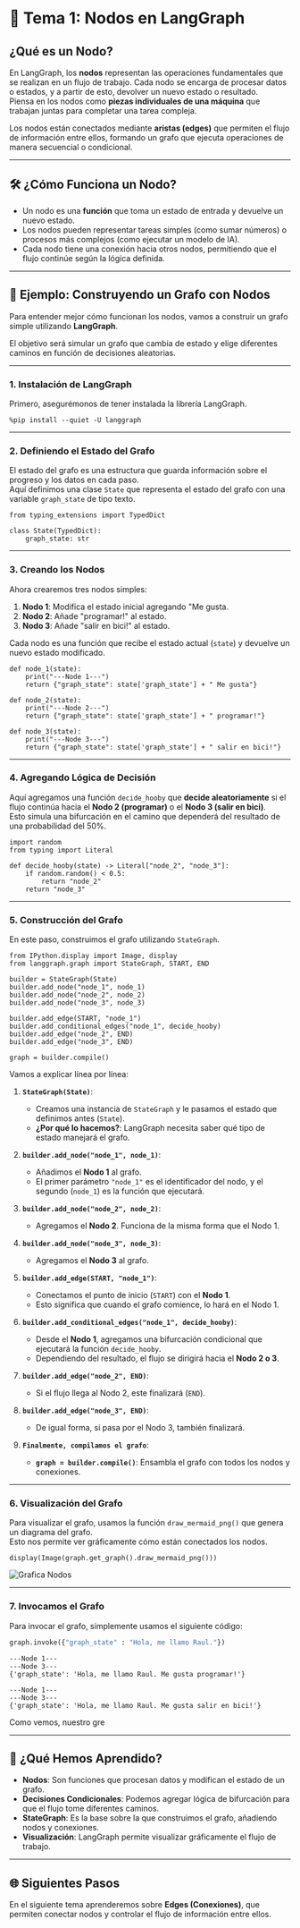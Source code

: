 # 🧩 Tema 1: Nodos en LangGraph

## ¿Qué es un Nodo?  
En LangGraph, los **nodos** representan las operaciones fundamentales que se realizan en un flujo de trabajo. Cada nodo se encarga de procesar datos o estados, y a partir de esto, devolver un nuevo estado o resultado.  
Piensa en los nodos como **piezas individuales de una máquina** que trabajan juntas para completar una tarea compleja.  

Los nodos están conectados mediante **aristas (edges)** que permiten el flujo de información entre ellos, formando un grafo que ejecuta operaciones de manera secuencial o condicional.  

---

## 🛠️ ¿Cómo Funciona un Nodo?  
- Un nodo es una **función** que toma un estado de entrada y devuelve un nuevo estado.  
- Los nodos pueden representar tareas simples (como sumar números) o procesos más complejos (como ejecutar un modelo de IA).  
- Cada nodo tiene una conexión hacia otros nodos, permitiendo que el flujo continúe según la lógica definida.  

---

## 🚀 Ejemplo: Construyendo un Grafo con Nodos  

Para entender mejor cómo funcionan los nodos, vamos a construir un grafo simple utilizando **LangGraph**.  

El objetivo será simular un grafo que cambia de estado y elige diferentes caminos en función de decisiones aleatorias.  

---

### 1. Instalación de LangGraph  
Primero, asegurémonos de tener instalada la librería LangGraph.  
```phyton
%pip install --quiet -U langgraph
``` 

---

### 2. Definiendo el Estado del Grafo  
El estado del grafo es una estructura que guarda información sobre el progreso y los datos en cada paso.  
Aquí definimos una clase `State` que representa el estado del grafo con una variable `graph_state` de tipo texto.  
```phyton
from typing_extensions import TypedDict

class State(TypedDict):
    graph_state: str
``` 

---

### 3. Creando los Nodos  

Ahora crearemos tres nodos simples:  
1. **Nodo 1**: Modifica el estado inicial agregando "Me gusta.  
2. **Nodo 2**: Añade "programar!" al estado.  
3. **Nodo 3**: Añade "salir en bici!" al estado.  

Cada nodo es una función que recibe el estado actual (`state`) y devuelve un nuevo estado modificado.  
```phyton
def node_1(state):
    print("---Node 1---")
    return {"graph_state": state['graph_state'] + " Me gusta"}

def node_2(state):
    print("---Node 2---")
    return {"graph_state": state['graph_state'] + " programar!"}

def node_3(state):
    print("---Node 3---")
    return {"graph_state": state['graph_state'] + " salir en bici!"}
``` 

---

### 4. Agregando Lógica de Decisión  

Aquí agregamos una función `decide_hooby` que **decide aleatoriamente** si el flujo continúa hacia el **Nodo 2 (programar)** o el **Nodo 3 (salir en bici)**.  
Esto simula una bifurcación en el camino que dependerá del resultado de una probabilidad del 50%.  
```phyton
import random
from typing import Literal

def decide_hooby(state) -> Literal["node_2", "node_3"]:
    if random.random() < 0.5:
        return "node_2"
    return "node_3"

```  

---

### 5. Construcción del Grafo  

En este paso, construimos el grafo utilizando `StateGraph`.   

```phyton
from IPython.display import Image, display
from langgraph.graph import StateGraph, START, END

builder = StateGraph(State)
builder.add_node("node_1", node_1)
builder.add_node("node_2", node_2)
builder.add_node("node_3", node_3)

builder.add_edge(START, "node_1")
builder.add_conditional_edges("node_1", decide_hooby)
builder.add_edge("node_2", END)
builder.add_edge("node_3", END)

graph = builder.compile()
```   
Vamos a explicar línea por línea: 

1. **`StateGraph(State)`**:  
    - Creamos una instancia de `StateGraph` y le pasamos el estado que definimos antes (`State`).  
    - **¿Por qué lo hacemos?**: LangGraph necesita saber qué tipo de estado manejará el grafo.   

2. **`builder.add_node("node_1", node_1)`**:  
    - Añadimos el **Nodo 1** al grafo.  
    - El primer parámetro `"node_1"` es el identificador del nodo, y el segundo (`node_1`) es la función que ejecutará.  

3. **`builder.add_node("node_2", node_2)`**:  
    - Agregamos el **Nodo 2**. Funciona de la misma forma que el Nodo 1.  

4. **`builder.add_node("node_3", node_3)`**:  
    - Agregamos el **Nodo 3** al grafo.  

5. **`builder.add_edge(START, "node_1")`**:  
    - Conectamos el punto de inicio (`START`) con el **Nodo 1**.  
    - Esto significa que cuando el grafo comience, lo hará en el Nodo 1.  

6. **`builder.add_conditional_edges("node_1", decide_hooby)`**:  
    - Desde el **Nodo 1**, agregamos una bifurcación condicional que ejecutará la función `decide_hooby`.  
    - Dependiendo del resultado, el flujo se dirigirá hacia el **Nodo 2 o 3**.  

7. **`builder.add_edge("node_2", END)`**:  
    - Si el flujo llega al Nodo 2, este finalizará (`END`).  

8. **`builder.add_edge("node_3", END)`**:  
    - De igual forma, si pasa por el Nodo 3, también finalizará.  

9. **`Finalmente, compilamos el grafo`**:  
    - **`graph = builder.compile()`**: Ensambla el grafo con todos los nodos y conexiones. 

---

### 6. Visualización del Grafo  

Para visualizar el grafo, usamos la función `draw_mermaid_png()` que genera un diagrama del grafo.  
Esto nos permite ver gráficamente cómo están conectados los nodos. 

```phyton
display(Image(graph.get_graph().draw_mermaid_png())) 
```  

![Grafica Nodos](../assets/img/curso1/tema1/image.png)

---

### 7. Invocamos el Grafo  

Para invocar el grafo, simplemente usamos el siguiente código: 

```py
graph.invoke({"graph_state" : "Hola, me llamo Raul."})
```
```phyton title="Resultado 1"
---Node 1---
---Node 3---
{'graph_state': 'Hola, me llamo Raul. Me gusta programar!'}
```
```phyton title="Resultado 2"
---Node 1---
---Node 3---
{'graph_state': 'Hola, me llamo Raul. Me gusta salir en bici!'}
```

Como vemos, nuestro gre

---

## 🧩 ¿Qué Hemos Aprendido?  
- **Nodos**: Son funciones que procesan datos y modifican el estado de un grafo.  
- **Decisiones Condicionales**: Podemos agregar lógica de bifurcación para que el flujo tome diferentes caminos.  
- **StateGraph**: Es la base sobre la que construimos el grafo, añadiendo nodos y conexiones.  
- **Visualización**: LangGraph permite visualizar gráficamente el flujo de trabajo.  

---

## 🌐 Siguientes Pasos  
En el siguiente tema aprenderemos sobre **Edges (Conexiones)**, que permiten conectar nodos y controlar el flujo de información entre ellos.  

